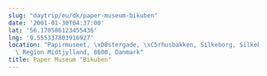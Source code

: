 ```yaml
---
slug: "daytrip/eu/dk/paper-museum-bikuben"
date: '2001-01-30T04:37:00'
lat: '56.170586123455436'
lng: '9.555337803916927'
location: "Papirmuseet, \xD8stergade, \xC5rhusbakken, Silkeborg, Silkeborg Kommune,\
  \ Region Midtjylland, 8600, Danmark"
title: Paper Museum "Bikuben"
---
```



